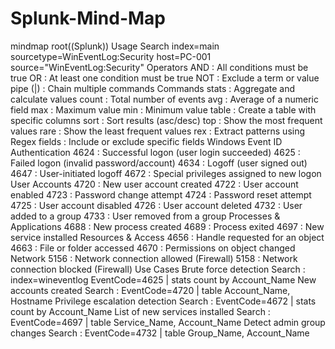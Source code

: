 # Splunk-Mind-Map

mindmap
  root((Splunk))
    Usage
      Search
        index=main
        sourcetype=WinEventLog:Security
        host=PC-001
        source="WinEventLog:Security"
      Operators
        AND : All conditions must be true
        OR : At least one condition must be true
        NOT : Exclude a term or value
        pipe (|) : Chain multiple commands
    Commands
      stats : Aggregate and calculate values
        count : Total number of events
        avg : Average of a numeric field
        max : Maximum value
        min : Minimum value
      table : Create a table with specific columns
      sort : Sort results (asc/desc)
      top : Show the most frequent values
      rare : Show the least frequent values
      rex : Extract patterns using Regex
      fields : Include or exclude specific fields
    Windows Event ID
      Authentication
        4624 : Successful logon (user login succeeded)
        4625 : Failed logon (invalid password/account)
        4634 : Logoff (user signed out)
        4647 : User-initiated logoff
        4672 : Special privileges assigned to new logon
      User Accounts
        4720 : New user account created
        4722 : User account enabled
        4723 : Password change attempt
        4724 : Password reset attempt
        4725 : User account disabled
        4726 : User account deleted
        4732 : User added to a group
        4733 : User removed from a group
      Processes & Applications
        4688 : New process created
        4689 : Process exited
        4697 : New service installed
      Resources & Access
        4656 : Handle requested for an object
        4663 : File or folder accessed
        4670 : Permissions on object changed
      Network
        5156 : Network connection allowed (Firewall)
        5158 : Network connection blocked (Firewall)
    Use Cases
      Brute force detection
        Search : index=wineventlog EventCode=4625 | stats count by Account_Name
      New accounts created
        Search : EventCode=4720 | table Account_Name, Hostname
      Privilege escalation detection
        Search : EventCode=4672 | stats count by Account_Name
      List of new services installed
        Search : EventCode=4697 | table Service_Name, Account_Name
      Detect admin group changes
        Search : EventCode=4732 | table Group_Name, Account_Name

